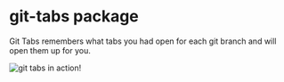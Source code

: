 # git-tabs package

Git Tabs remembers what tabs you had open for each git branch and will open them up for you.

![git tabs in action!](https://cloud.githubusercontent.com/assets/6645121/9829837/07d406b8-58cb-11e5-9a4d-7a91faf6ae8f.gif)
